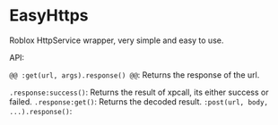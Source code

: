 # EasyHttps
Roblox HttpService wrapper, very simple and easy to use.


API:                                                          

`@@ :get(url, args).response() @@`: Returns the response of the url.

`.response:success()`: Returns the result of xpcall, its either success or failed.
`.response:get()`: Returns the decoded result.
`:post(url, body, ...).response()`: 
